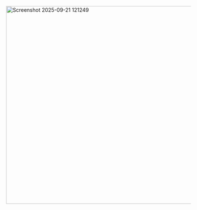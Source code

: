 

<img width="1687" height="538" alt="Screenshot 2025-09-21 121249" src="https://github.com/user-attachments/assets/2214888b-b4ee-4c82-9eb0-ec39d4d06324" />

